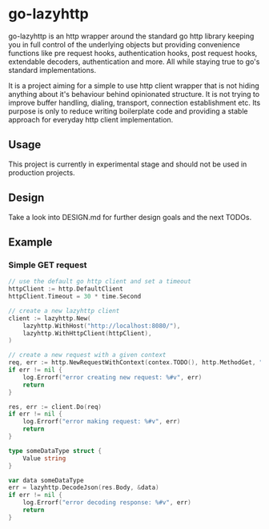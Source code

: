 # go-lazyhttp
go-lazyhttp is an http wrapper around the standard go http library keeping you in full control of the underlying objects but providing convenience functions like pre request hooks, authentication hooks, post request hooks, extendable decoders, authentication and more. All while staying true to go's standard implementations. 

It is a project aiming for a simple to use http client wrapper that is not hiding anything about it's behaviour behind opinionated structure. It is not trying to improve buffer handling, dialing, transport, connection establishment etc. Its purpose is only to reduce writing boilerplate code and providing a stable approach for everyday http client implementation.

## Usage
This project is currently in experimental stage and should not be used in production projects.

## Design
Take a look into DESIGN.md for further design goals and the next TODOs.

## Example

### Simple GET request
```go
// use the default go http client and set a timeout
httpClient := http.DefaultClient
httpClient.Timeout = 30 * time.Second

// create a new lazyhttp client
client := lazyhttp.New(
	lazyhttp.WithHost("http://localhost:8080/"),
	lazyhttp.WithHttpClient(httpClient),
)

// create a new request with a given context
req, err := http.NewRequestWithContext(contex.TODO(), http.MethodGet, "/test", nil)
if err != nil {
	log.Errorf("error creating new request: %#v", err)
	return 
}

res, err := client.Do(req)
if err != nil {
	log.Errorf("error making request: %#v", err)
	return
}

type someDataType struct {
	Value string
}

var data someDataType
err = lazyhttp.DecodeJson(res.Body, &data)
if err != nil {
	log.Errorf("error decoding response: %#v", err)
	return
}
```